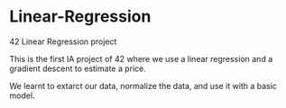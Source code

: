 # Linear-Regression
42  Linear Regression project

This is the first IA project of 42 where we use a linear regression and a gradient descent to estimate a price.

We learnt to extarct our data, normalize the data, and use it with a basic model.
